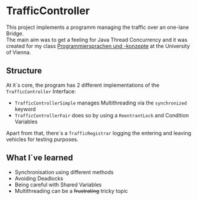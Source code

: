 # TrafficController

This project implements a programm managing the traffic over an one-lane Bridge. <br/>
The main aim was to get a feeling for Java Thread Concurrency and it was created for my class [Programmiersprachen und -konzepte](https://ufind.univie.ac.at/de/course.html?lv=051030&semester=2020W) at the University of Vienna.

## Structure

At it´s core, the program has 2 different implementations of the `TrafficController` Interface: <br/>
* `TrafficControllerSimple` manages Multithreading via the `synchronized` keyword
* `TrafficControllerFair` does so by using a `ReentrantLock` and Condition Variables

Apart from that, there´s a `TrafficRegistrar` logging the entering and leaving vehicles for testing purposes.


## What I´ve learned
* Synchronisation using different methods
* Avoiding Deadlocks 
* Being careful with Shared Variables
* Multithreading can be a ~~frustrating~~ tricky topic
